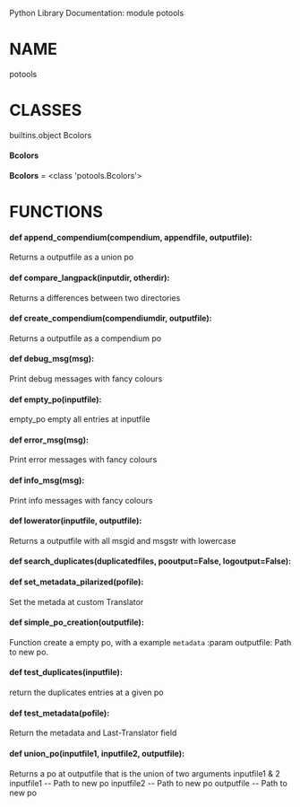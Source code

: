 Python Library Documentation: module potools

# __NAME__

potools

# __CLASSES__

builtins.object
    Bcolors

#### Bcolors
__Bcolors__ = <class 'potools.Bcolors'>

# __FUNCTIONS__

#### def __append_compendium__(compendium, appendfile, outputfile):

Returns a outputfile as a union po

#### def __compare_langpack__(inputdir, otherdir):

Returns a differences between two directories

#### def __create_compendium__(compendiumdir, outputfile):

Returns a outputfile as a compendium po

#### def __debug_msg__(msg):

Print debug messages with fancy colours

#### def __empty_po__(inputfile):

empty_po empty all entries at inputfile

#### def __error_msg__(msg):

Print error messages with fancy colours

#### def __info_msg__(msg):

Print info messages with fancy colours

#### def __lowerator__(inputfile, outputfile):

Returns a outputfile with all msgid and msgstr with lowercase

#### def __search_duplicates__(duplicatedfiles, pooutput=False, logoutput=False):


#### def __set_metadata_pilarized__(pofile):

Set the metada at custom Translator

#### def __simple_po_creation__(outputfile):

Function create a empty po, with a example `metadata`
:param outputfile: Path to new po.

#### def __test_duplicates__(inputfile):

return the duplicates entries at a given po

#### def __test_metadata__(pofile):

Return the metadata and Last-Translator field

#### def __union\_po__(inputfile1, inputfile2, outputfile):

Returns a po at outputfile that is the union of two arguments inputfile1 & 2
	inputfile1 -- Path to new po
	inputfile2 -- Path to new po
	outputfile -- Path to new po

